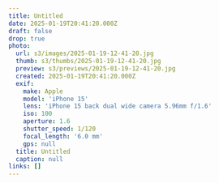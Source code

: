 ```yaml
---
title: Untitled
date: 2025-01-19T20:41:20.000Z
draft: false
drop: true
photo:
  url: s3/images/2025-01-19-12-41-20.jpg
  thumb: s3/thumbs/2025-01-19-12-41-20.jpg
  preview: s3/previews/2025-01-19-12-41-20.jpg
  created: 2025-01-19T20:41:20.000Z
  exif:
    make: Apple
    model: 'iPhone 15'
    lens: 'iPhone 15 back dual wide camera 5.96mm f/1.6'
    iso: 100
    aperture: 1.6
    shutter_speed: 1/120
    focal_length: '6.0 mm'
    gps: null
  title: Untitled
  caption: null
links: []
---
```



